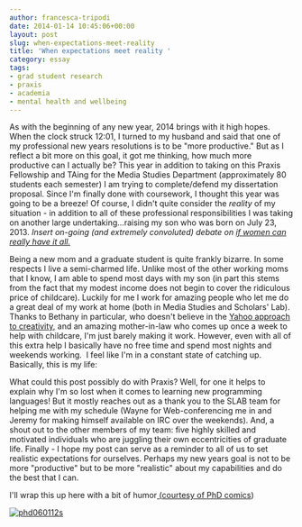```yaml
---
author: francesca-tripodi
date: 2014-01-14 10:45:06+00:00
layout: post
slug: when-expectations-meet-reality
title: 'When expectations meet reality '
category: essay
tags:
- grad student research
- praxis
- academia
- mental health and wellbeing
---
```


As with the beginning of any new year, 2014 brings with it high hopes. When the clock struck 12:01, I turned to my husband and said that one of my professional new years resolutions is to be "more productive." But as I reflect a bit more on this goal, it got me thinking, how much more productive can I actually be? This year in addition to taking on this Praxis Fellowship and TAing for the Media Studies Department (approximately 80 students each semester) I am trying to complete/defend my dissertation proposal. Since I'm finally done with coursework, I thought this year was going to be a breeze! Of course, I didn't quite consider the _reality_ of my situation - in addition to all of these professional responsibilities I was taking on another large undertaking...raising my son who was born on July 23, 2013. _Insert on-going (and extremely convoluted) debate on [if women can really have it all.](http://www.theatlantic.com/magazine/archive/2012/07/why-women-still-cant-have-it-all/309020/)_

Being a new mom and a graduate student is quite frankly bizarre. In some respects I live a semi-charmed life. Unlike most of the other working moms that I know, I am able to spend most days with my son (in part this stems from the fact that my modest income does not begin to cover the ridiculous price of childcare). Luckily for me I work for amazing people who let me do a great deal of my work at home (both in Media Studies and Scholars' Lab). Thanks to Bethany in particular, who doesn't believe in the [Yahoo approach to creativity,](http://www.nytimes.com/2013/03/06/technology/yahoos-in-office-policy-aims-to-bolster-morale.html?_r=0) and an amazing mother-in-law who comes up once a week to help with childcare, I'm just barely making it work. However, even with all of this extra help I basically have no free time and spend most nights and weekends working.  I feel like I'm in a constant state of catching up. Basically, this is my life:

What could this post possibly do with Praxis? Well, for one it helps to explain why I'm so lost when it comes to learning new programming languages! But it mostly reaches out as a thank you to the SLAB team for helping me with my schedule (Wayne for Web-conferencing me in and Jeremy for making himself available on IRC over the weekends). And, a shout out to the other members of my team: five highly skilled and motivated individuals who are juggling their own eccentricities of graduate life. Finally - I hope my post can serve as a reminder to all of us to set realistic expectations for ourselves. Perhaps my new years goal is not to be more "productive" but to be more "realistic" about my capabilities and do the best that I can.

I'll wrap this up here with a bit of humor[ (](http://www.youtube.com/watch?v=4YIj4rLYo0c)[courtesy of PhD comics](http://www.phdcomics.com/comics/archive.php?comicid=1500))

[![phd060112s](http://static.scholarslab.org/wp-content/uploads/2014/01/phd060112s-300x130.gif)](http://static.scholarslab.org/wp-content/uploads/2014/01/phd060112s.gif)

